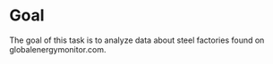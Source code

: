 # Goal

The goal of this task is to analyze data about steel factories found on globalenergymonitor.com. 
